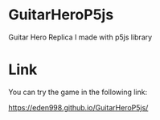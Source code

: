 # GuitarHeroP5js

Guitar Hero Replica I made with p5js library

# Link

You can try the game in the following link:

https://eden998.github.io/GuitarHeroP5js/

